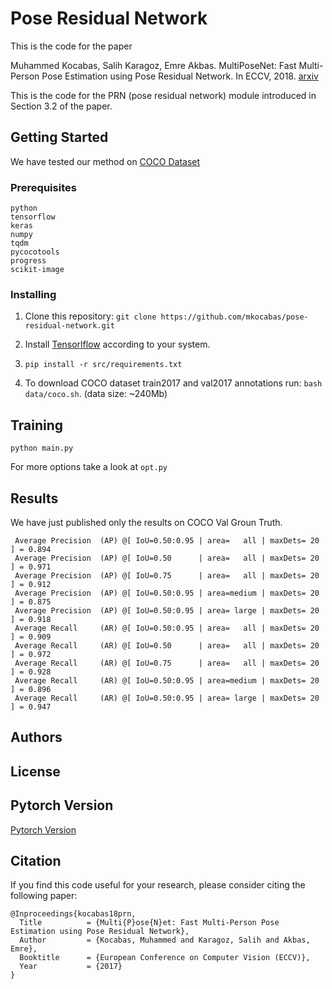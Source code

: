 # Pose Residual Network

This is the code for the paper

Muhammed Kocabas, Salih Karagoz, Emre Akbas. MultiPoseNet: Fast Multi-Person Pose Estimation using Pose Residual Network. In ECCV, 2018. [arxiv](https://arxiv.org/abs/1807.04067)

This is the code for the PRN (pose residual network) module introduced in Section 3.2 of the  paper.


## Getting Started
We have tested our method on [COCO Dataset](http://cocodataset.org)

### Prerequisites

```
python
tensorflow
keras
numpy
tqdm
pycocotools
progress
scikit-image
```

### Installing

1. Clone this repository: 
`git clone https://github.com/mkocabas/pose-residual-network.git`

2. Install [Tensorlflow](https://www.tensorflow.org/install/) according to your system.

3. ```pip install -r src/requirements.txt```

4. To download COCO dataset train2017 and val2017 annotations run: `bash data/coco.sh`. (data size: ~240Mb)

## Training

`python main.py`

For more options take a look at `opt.py`

## Results
We have just published only the results on COCO Val Groun Truth.

```
 Average Precision  (AP) @[ IoU=0.50:0.95 | area=   all | maxDets= 20 ] = 0.894
 Average Precision  (AP) @[ IoU=0.50      | area=   all | maxDets= 20 ] = 0.971
 Average Precision  (AP) @[ IoU=0.75      | area=   all | maxDets= 20 ] = 0.912
 Average Precision  (AP) @[ IoU=0.50:0.95 | area=medium | maxDets= 20 ] = 0.875
 Average Precision  (AP) @[ IoU=0.50:0.95 | area= large | maxDets= 20 ] = 0.918
 Average Recall     (AR) @[ IoU=0.50:0.95 | area=   all | maxDets= 20 ] = 0.909
 Average Recall     (AR) @[ IoU=0.50      | area=   all | maxDets= 20 ] = 0.972
 Average Recall     (AR) @[ IoU=0.75      | area=   all | maxDets= 20 ] = 0.928
 Average Recall     (AR) @[ IoU=0.50:0.95 | area=medium | maxDets= 20 ] = 0.896
 Average Recall     (AR) @[ IoU=0.50:0.95 | area= large | maxDets= 20 ] = 0.947
```

## Authors

## License

## Pytorch Version

[Pytorch Version](https://github.com/salihkaragoz/pose-residual-network-pytorch)


## Citation
If you find this code useful for your research, please consider citing the following paper:
```
@Inproceedings{kocabas18prn,
  Title          = {Multi{P}ose{N}et: Fast Multi-Person Pose Estimation using Pose Residual Network},
  Author         = {Kocabas, Muhammed and Karagoz, Salih and Akbas, Emre},
  Booktitle      = {European Conference on Computer Vision (ECCV)},
  Year           = {2017}
}
```
